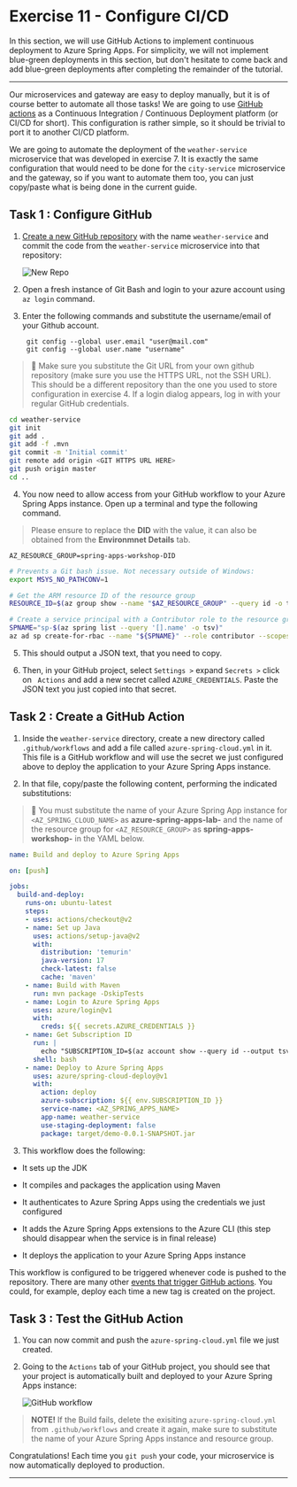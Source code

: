 # Exercise 11 - Configure CI/CD

In this section, we will use GitHub Actions to implement continuous deployment to Azure Spring Apps. For simplicity, we will not implement blue-green deployments in this section, but don't hesitate to come back and add blue-green deployments after completing the remainder of the tutorial.

---

Our microservices and gateway are easy to deploy manually, but it is of course better to automate all those tasks! We are going to use [GitHub actions](https://github.com/features/actions) as a Continuous Integration / Continuous Deployment platform (or CI/CD for short). This configuration is rather simple, so it should be trivial to port it to another CI/CD platform.

We are going to automate the deployment of the `weather-service` microservice that was developed in exercise 7. It is exactly the same configuration that would need to be done for the `city-service` microservice and the gateway, so if you want to automate them too, you can just copy/paste what is being done in the current guide.

## Task 1 : Configure GitHub

1. [Create a new GitHub repository](https://github.com/new) with the name `weather-service` and commit the code from the `weather-service` microservice into that repository:

   ![New Repo](media/new-repo.png)

2. Open a fresh instance of Git Bash and login to your azure account using ```az login``` command.

3. Enter the following commands and substitute the username/email of your Github account.

   ```
    git config --global user.email "user@mail.com"
    git config --global user.name "username"

   ```

> 🛑 Make sure you substitute the Git URL from your own github repository (make sure you use the HTTPS URL, not the SSH URL). This should be a different repository than the one you used to store configuration in exercise 4. If a login dialog appears, log in with your regular GitHub credentials.

```bash
cd weather-service
git init
git add .
git add -f .mvn
git commit -m 'Initial commit'
git remote add origin <GIT HTTPS URL HERE>
git push origin master
cd ..
```

4. You now need to allow access from your GitHub workflow to your Azure Spring Apps instance. Open up a terminal and type the following command.

> Please ensure to replace the **DID** with the **<inject key="DeploymentID" enableCopy="True"/>** value, it can also be obtained from the **Environmnet Details** tab.

```
AZ_RESOURCE_GROUP=spring-apps-workshop-DID
```

```bash
# Prevents a Git bash issue. Not necessary outside of Windows:
export MSYS_NO_PATHCONV=1

# Get the ARM resource ID of the resource group
RESOURCE_ID=$(az group show --name "$AZ_RESOURCE_GROUP" --query id -o tsv)

# Create a service principal with a Contributor role to the resource group.
SPNAME="sp-$(az spring list --query '[].name' -o tsv)"
az ad sp create-for-rbac --name "${SPNAME}" --role contributor --scopes "$RESOURCE_ID" --sdk-auth
```

5. This should output a JSON text, that you need to copy.

6. Then, in your GitHub project, select `Settings >` expand `Secrets >` click on ` Actions` and add a new secret called `AZURE_CREDENTIALS`. Paste the JSON text you just copied into that secret.

## Task 2 : Create a GitHub Action

1. Inside the `weather-service` directory, create a new directory called `.github/workflows` and add a file called `azure-spring-cloud.yml` in it. This file is a GitHub workflow and will use the secret we just configured above to deploy the application to your Azure Spring Apps instance.

2. In that file, copy/paste the following content, performing the indicated substitutions:

>🛑 You must substitute the name of your Azure Spring App instance for `<AZ_SPRING_CLOUD_NAME>` as **azure-spring-apps-lab-<inject key="DeploymentID" enableCopy="false" />** and the name of the resource group for `<AZ_RESOURCE_GROUP>` as **spring-apps-workshop-<inject key="DeploymentID" enableCopy="false" />** in the YAML below.

```yaml
name: Build and deploy to Azure Spring Apps

on: [push]

jobs:
  build-and-deploy:
    runs-on: ubuntu-latest
    steps:
    - uses: actions/checkout@v2
    - name: Set up Java
      uses: actions/setup-java@v2
      with:
        distribution: 'temurin'
        java-version: 17
        check-latest: false
        cache: 'maven'
    - name: Build with Maven
      run: mvn package -DskipTests
    - name: Login to Azure Spring Apps
      uses: azure/login@v1
      with:
        creds: ${{ secrets.AZURE_CREDENTIALS }}
    - name: Get Subscription ID
      run: |
        echo "SUBSCRIPTION_ID=$(az account show --query id --output tsv --only-show-errors)" >> $GITHUB_ENV
      shell: bash
    - name: Deploy to Azure Spring Apps
      uses: azure/spring-cloud-deploy@v1
      with:
        action: deploy
        azure-subscription: ${{ env.SUBSCRIPTION_ID }}
        service-name: <AZ_SPRING_APPS_NAME>
        app-name: weather-service
        use-staging-deployment: false
        package: target/demo-0.0.1-SNAPSHOT.jar

```

3. This workflow does the following:

- It sets up the JDK

- It compiles and packages the application using Maven

- It authenticates to Azure Spring Apps using the credentials we just configured

- It adds the Azure Spring Apps extensions to the Azure CLI (this step should disappear when the service is in final release)

- It deploys the application to your Azure Spring Apps instance

This workflow is configured to be triggered whenever code is pushed to the repository.
There are many other [events that trigger GitHub actions](https://help.github.com/en/articles/events-that-trigger-workflows). You could, for example, deploy each time a new tag is created on the project.

## Task 3 : Test the GitHub Action

1. You can now commit and push the `azure-spring-cloud.yml` file we just created.

2. Going to the `Actions` tab of your  GitHub project, you should see that your project is automatically built and deployed to your Azure Spring Apps instance:

   ![GitHub workflow](media/01-github-workflow.png)


> **NOTE!** If the Build fails, delete the exisiting `azure-spring-cloud.yml` from `.github/workflows` and create it again, make sure to substitute the name of your Azure Spring Apps instance and resource group. 

Congratulations! Each time you `git push` your code, your microservice is now automatically deployed to production.

---
